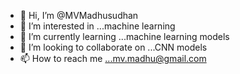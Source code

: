 - 👋 Hi, I’m @MVMadhusudhan
- 👀 I’m interested in ...machine learning
- 🌱 I’m currently learning ...machine learning models
- 💞️ I’m looking to collaborate on ...CNN models
- 📫 How to reach me ...mv.madhu@gmail.com 

<!---
MVMadhusudhan/MVMadhusudhan is a ✨ special ✨ repository because its `README.md` (this file) appears on your GitHub profile.
You can click the Preview link to take a look at your changes.
--->
